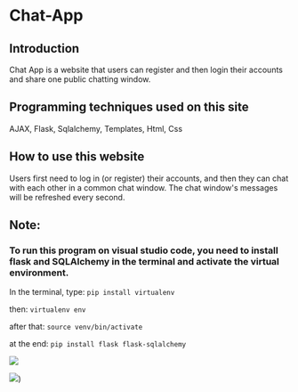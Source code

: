 # Chat-App
## Introduction
Chat App is a website that users can register and then login their accounts and share one public chatting window.

## Programming techniques used on this site
AJAX, Flask, Sqlalchemy, Templates, Html, Css

## How to use this website
Users first need to log in (or register) their accounts, and then they can chat with each other in a common chat window. The chat window's messages will be refreshed every second.

## Note: 
### To run this program on visual studio code, you need to install flask and SQLAlchemy in the terminal and activate the virtual environment.
In the terminal, type:
```pip install virtualenv```

then:
```virtualenv env```

after that:
```source venv/bin/activate```

at the end:
```pip install flask flask-sqlalchemy```

![](https://github.com/LanceX14/Chat-App/blob/main/ezgif.com-gif-maker.gif)

![](https://github.com/LanceX14/Chat-App/blob/main/ezgif.com-gif-maker%20(1).gif))

